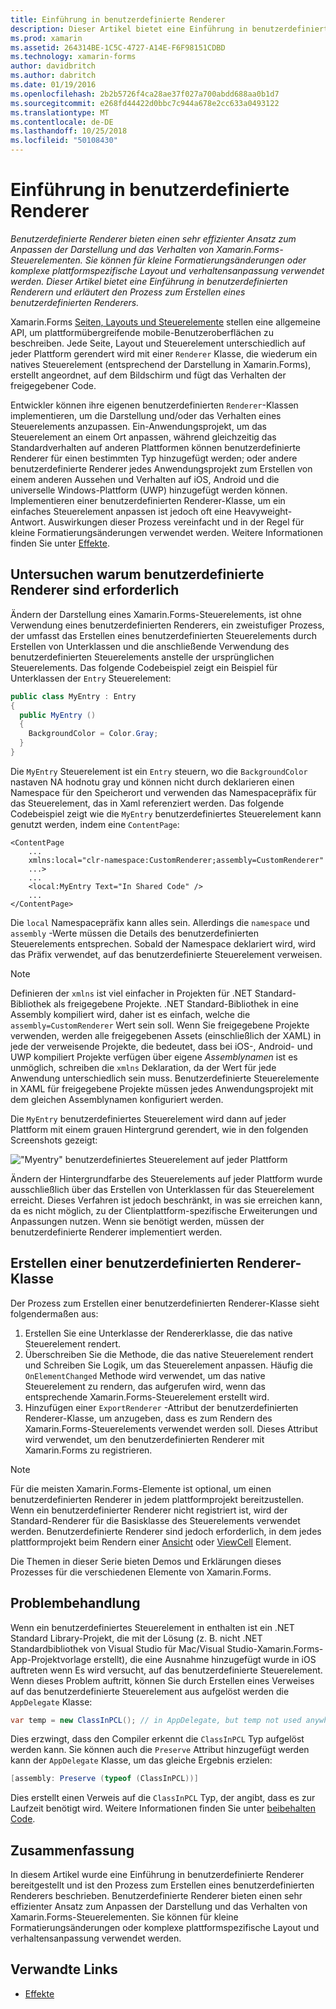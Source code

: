 ```yaml
---
title: Einführung in benutzerdefinierte Renderer
description: Dieser Artikel bietet eine Einführung in benutzerdefinierten Renderern und erläutert den Prozess zum Erstellen eines benutzerdefinierten Renderers.
ms.prod: xamarin
ms.assetid: 264314BE-1C5C-4727-A14E-F6F98151CDBD
ms.technology: xamarin-forms
author: davidbritch
ms.author: dabritch
ms.date: 01/19/2016
ms.openlocfilehash: 2b2b5726f4ca28ae37f027a700abdd688aa0b1d7
ms.sourcegitcommit: e268fd44422d0bbc7c944a678e2cc633a0493122
ms.translationtype: MT
ms.contentlocale: de-DE
ms.lasthandoff: 10/25/2018
ms.locfileid: "50108430"
---
```

# <a name="introduction-to-custom-renderers"></a>Einführung in benutzerdefinierte Renderer

_Benutzerdefinierte Renderer bieten einen sehr effizienter Ansatz zum Anpassen der Darstellung und das Verhalten von Xamarin.Forms-Steuerelementen. Sie können für kleine Formatierungsänderungen oder komplexe plattformspezifische Layout und verhaltensanpassung verwendet werden. Dieser Artikel bietet eine Einführung in benutzerdefinierten Renderern und erläutert den Prozess zum Erstellen eines benutzerdefinierten Renderers._

Xamarin.Forms [Seiten, Layouts und Steuerelemente](~/xamarin-forms/user-interface/controls/index.md) stellen eine allgemeine API, um plattformübergreifende mobile-Benutzeroberflächen zu beschreiben. Jede Seite, Layout und Steuerelement unterschiedlich auf jeder Plattform gerendert wird mit einer `Renderer` Klasse, die wiederum ein natives Steuerelement (entsprechend der Darstellung in Xamarin.Forms), erstellt angeordnet, auf dem Bildschirm und fügt das Verhalten der freigegebener Code.

Entwickler können ihre eigenen benutzerdefinierten `Renderer`-Klassen implementieren, um die Darstellung und/oder das Verhalten eines Steuerelements anzupassen. Ein-Anwendungsprojekt, um das Steuerelement an einem Ort anpassen, während gleichzeitig das Standardverhalten auf anderen Plattformen können benutzerdefinierte Renderer für einen bestimmten Typ hinzugefügt werden; oder andere benutzerdefinierte Renderer jedes Anwendungsprojekt zum Erstellen von einem anderen Aussehen und Verhalten auf iOS, Android und die universelle Windows-Plattform (UWP) hinzugefügt werden können. Implementieren einer benutzerdefinierten Renderer-Klasse, um ein einfaches Steuerelement anpassen ist jedoch oft eine Heavyweight-Antwort. Auswirkungen dieser Prozess vereinfacht und in der Regel für kleine Formatierungsänderungen verwendet werden. Weitere Informationen finden Sie unter [Effekte](~/xamarin-forms/app-fundamentals/effects/index.md).

## <a name="examining-why-custom-renderers-are-necessary"></a>Untersuchen warum benutzerdefinierte Renderer sind erforderlich

Ändern der Darstellung eines Xamarin.Forms-Steuerelements, ist ohne Verwendung eines benutzerdefinierten Renderers, ein zweistufiger Prozess, der umfasst das Erstellen eines benutzerdefinierten Steuerelements durch Erstellen von Unterklassen und die anschließende Verwendung des benutzerdefinierten Steuerelements anstelle der ursprünglichen Steuerelements. Das folgende Codebeispiel zeigt ein Beispiel für Unterklassen der `Entry` Steuerelement:

```csharp
public class MyEntry : Entry
{
  public MyEntry ()
  {
    BackgroundColor = Color.Gray;
  }
}
```

Die `MyEntry` Steuerelement ist ein `Entry` steuern, wo die `BackgroundColor` nastaven NA hodnotu gray und können nicht durch deklarieren einen Namespace für den Speicherort und verwenden das Namespacepräfix für das Steuerelement, das in Xaml referenziert werden. Das folgende Codebeispiel zeigt wie die `MyEntry` benutzerdefiniertes Steuerelement kann genutzt werden, indem eine `ContentPage`:

```xaml
<ContentPage
    ...
    xmlns:local="clr-namespace:CustomRenderer;assembly=CustomRenderer"
    ...>
    ...
    <local:MyEntry Text="In Shared Code" />
    ...
</ContentPage>
```

Die `local` Namespacepräfix kann alles sein. Allerdings die `namespace` und `assembly` -Werte müssen die Details des benutzerdefinierten Steuerelements entsprechen. Sobald der Namespace deklariert wird, wird das Präfix verwendet, auf das benutzerdefinierte Steuerelement verweisen.

> [!NOTE]
> Definieren der `xmlns` ist viel einfacher in Projekten für .NET Standard-Bibliothek als freigegebene Projekte. .NET Standard-Bibliothek in eine Assembly kompiliert wird, daher ist es einfach, welche die `assembly=CustomRenderer` Wert sein soll. Wenn Sie freigegebene Projekte verwenden, werden alle freigegebenen Assets (einschließlich der XAML) in jede der verweisende Projekte, die bedeutet, dass bei iOS-, Android- und UWP kompiliert Projekte verfügen über eigene *Assemblynamen* ist es unmöglich, schreiben die `xmlns` Deklaration, da der Wert für jede Anwendung unterschiedlich sein muss. Benutzerdefinierte Steuerelemente in XAML für freigegebene Projekte müssen jedes Anwendungsprojekt mit dem gleichen Assemblynamen konfiguriert werden.

Die `MyEntry` benutzerdefiniertes Steuerelement wird dann auf jeder Plattform mit einem grauen Hintergrund gerendert, wie in den folgenden Screenshots gezeigt:

![](introduction-images/screenshots.png "\"Myentry\" benutzerdefiniertes Steuerelement auf jeder Plattform")

Ändern der Hintergrundfarbe des Steuerelements auf jeder Plattform wurde ausschließlich über das Erstellen von Unterklassen für das Steuerelement erreicht. Dieses Verfahren ist jedoch beschränkt, in was sie erreichen kann, da es nicht möglich, zu der Clientplattform-spezifische Erweiterungen und Anpassungen nutzen. Wenn sie benötigt werden, müssen der benutzerdefinierte Renderer implementiert werden.

## <a name="creating-a-custom-renderer-class"></a>Erstellen einer benutzerdefinierten Renderer-Klasse

Der Prozess zum Erstellen einer benutzerdefinierten Renderer-Klasse sieht folgendermaßen aus:

1. Erstellen Sie eine Unterklasse der Rendererklasse, die das native Steuerelement rendert.
1. Überschreiben Sie die Methode, die das native Steuerelement rendert und Schreiben Sie Logik, um das Steuerelement anpassen. Häufig die `OnElementChanged` Methode wird verwendet, um das native Steuerelement zu rendern, das aufgerufen wird, wenn das entsprechende Xamarin.Forms-Steuerelement erstellt wird.
1. Hinzufügen einer `ExportRenderer` -Attribut der benutzerdefinierten Renderer-Klasse, um anzugeben, dass es zum Rendern des Xamarin.Forms-Steuerelements verwendet werden soll. Dieses Attribut wird verwendet, um den benutzerdefinierten Renderer mit Xamarin.Forms zu registrieren.

> [!NOTE]
> Für die meisten Xamarin.Forms-Elemente ist optional, um einen benutzerdefinierten Renderer in jedem plattformprojekt bereitzustellen. Wenn ein benutzerdefinierter Renderer nicht registriert ist, wird der Standard-Renderer für die Basisklasse des Steuerelements verwendet werden. Benutzerdefinierte Renderer sind jedoch erforderlich, in dem jedes plattformprojekt beim Rendern einer [Ansicht](xref:Xamarin.Forms.View) oder [ViewCell](xref:Xamarin.Forms.ViewCell) Element.

Die Themen in dieser Serie bieten Demos und Erklärungen dieses Prozesses für die verschiedenen Elemente von Xamarin.Forms.

## <a name="troubleshooting"></a>Problembehandlung

Wenn ein benutzerdefiniertes Steuerelement in enthalten ist ein .NET Standard Library-Projekt, die mit der Lösung (z. B. nicht .NET Standardbibliothek von Visual Studio für Mac/Visual Studio-Xamarin.Forms-App-Projektvorlage erstellt), die eine Ausnahme hinzugefügt wurde in iOS auftreten wenn Es wird versucht, auf das benutzerdefinierte Steuerelement. Wenn dieses Problem auftritt, können Sie durch Erstellen eines Verweises auf das benutzerdefinierte Steuerelement aus aufgelöst werden die `AppDelegate` Klasse:

```csharp
var temp = new ClassInPCL(); // in AppDelegate, but temp not used anywhere
```

Dies erzwingt, dass den Compiler erkennt die `ClassInPCL` Typ aufgelöst werden kann. Sie können auch die `Preserve` Attribut hinzugefügt werden kann der `AppDelegate` Klasse, um das gleiche Ergebnis erzielen:

```csharp
[assembly: Preserve (typeof (ClassInPCL))]
```

Dies erstellt einen Verweis auf die `ClassInPCL` Typ, der angibt, dass es zur Laufzeit benötigt wird. Weitere Informationen finden Sie unter [beibehalten Code](~/ios/deploy-test/linker.md).

## <a name="summary"></a>Zusammenfassung

In diesem Artikel wurde eine Einführung in benutzerdefinierte Renderer bereitgestellt und ist den Prozess zum Erstellen eines benutzerdefinierten Renderers beschrieben. Benutzerdefinierte Renderer bieten einen sehr effizienter Ansatz zum Anpassen der Darstellung und das Verhalten von Xamarin.Forms-Steuerelementen. Sie können für kleine Formatierungsänderungen oder komplexe plattformspezifische Layout und verhaltensanpassung verwendet werden.


## <a name="related-links"></a>Verwandte Links

- [Effekte](~/xamarin-forms/app-fundamentals/effects/index.md)
